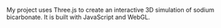 My project uses Three.js to create an interactive 3D simulation of sodium bicarbonate. It is built with JavaScript and WebGL.
